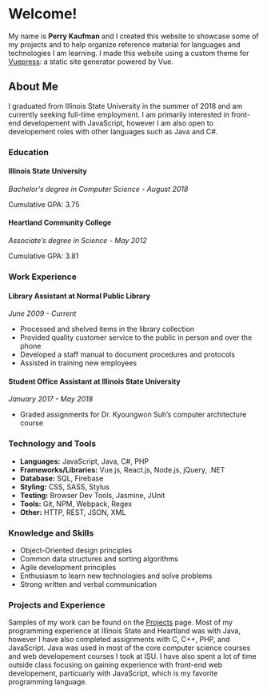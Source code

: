 # Welcome!

My name is **Perry Kaufman** and I created this website to showcase some of my projects and to help organize reference material for languages and technologies I am learning. I made this website using a custom theme for [Vuepress](https://vuepress.vuejs.org/): a static site generator powered by Vue.

## About Me

I graduated from Illinois State University in the summer of 2018 and am currently seeking full-time employment. I am primarily interested in front-end developement with JavaScript, however I am also open to developement roles with other languages such as Java and C#.

### Education
#### Illinois State University
_Bachelor's degree in Computer Science - August 2018_

Cumulative GPA: 3.75 

#### Heartland Community College
_Associate’s degree in Science - May 2012_

Cumulative GPA: 3.81

### Work Experience
#### Library Assistant at Normal Public Library
_June 2009 - Current_
* Processed and shelved items in the library collection
* Provided quality customer service to the public in person and over the phone
* Developed a staff manual to document procedures and protocols
* Assisted in training new employees

#### Student Office Assistant at Illinois State University
_January 2017 - May 2018_
* Graded assignments for Dr. Kyoungwon Suh’s computer architecture course

### Technology and Tools
* **Languages:** JavaScript, Java, C#, PHP
* **Frameworks/Libraries:** Vue.js, React.js, Node.js, jQuery, .NET
* **Database:** SQL, Firebase
* **Styling:** CSS, SASS, Stylus
* **Testing:** Browser Dev Tools, Jasmine, JUnit
* **Tools:**  Git, NPM, Webpack, Regex
* **Other:** HTTP, REST, JSON, XML

### Knowledge and Skills
* Object-Oriented design principles
* Common data structures and sorting algorithms
* Agile development principles
* Enthusiasm to learn new technologies and solve problems
* Strong written and verbal communication

### Projects and Experience
Samples of my work can be found on the [Projects](/projects/) page. Most of my programming experience at Illinois State and Heartland was with Java, however I have also completed assignments with C, C++, PHP, and JavaScript. Java was used in most of the core computer science courses and web developement courses I took at ISU. I have also spent a lot of time outside class focusing on gaining experience with front-end web developement, particuarly with JavaScript, which is my favorite programming language.